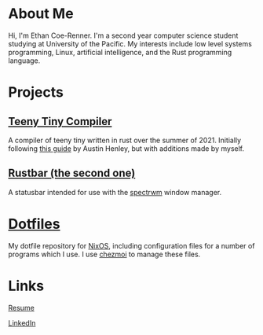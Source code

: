 # About Me

Hi, I'm Ethan Coe-Renner. I'm a second year computer science student studying at University of the Pacific. My interests include low level systems programming, Linux, artificial intelligence, and the Rust programming language.

# Projects

## [Teeny Tiny Compiler](https://github.com/ethan-coe-renner/teeny-tiny-compiler)

A compiler of teeny tiny written in rust over the summer of 2021. Initially following [this guide](https://austinhenley.com/blog/teenytinycompiler1.html) by Austin Henley, but with additions made by myself.

## [Rustbar (the second one)](https://github.com/ethan-coe-renner/rustbar-the-second-one)

A statusbar intended for use with the [spectrwm](https://github.com/conformal/spectrwm) window manager.


# [Dotfiles](https://github.com/ethan-coe-renner/dotfiles)

My dotfile repository for [NixOS](https://nixos.org), including configuration files for a number of programs which I use. I use [chezmoi](https://chezmoi.io) to manage these files.

# Links

[Resume](https://ethan-coe-renner.github.io/resume.html)

[LinkedIn](https://www.linkedin.com/in/ethan-coe-renner-2629a5204)

